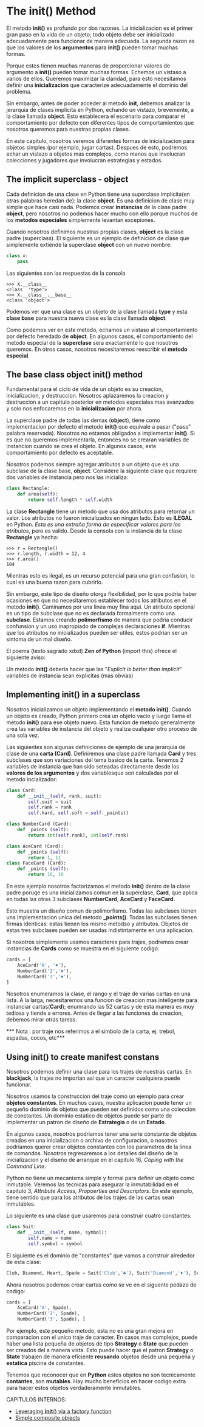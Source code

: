 # The __init__() Method

El metodo **__init__()** es profundo por dos razones. La inicializacion es el primer gran paso en la vida de un objeto; todo objeto debe ser  inicializado adecuadamente para funcionar de manera adecuada. La segunda razon es que los valores de los **argumentos** para **__init__()** pueden tomar muchas formas.

Porque estos tienen muchas maneras de proporcionar valores de argumento a **__init__()** pueden tomar muchas formas. Echemos un vistaso a varios de ellos. Queremos maximizar la claridad, para esto necesitamos definir una **inicializacion** que caracterize adecuadamente el dominio del problema.

Sin embargo, antes de poder acceder al metodo **__init__**, debemos analizar la jerarquia de clases implicita en Python, echando un vistazo, brevemente, a la clase llamada **object**. Esto establecera el escenario para comparar el comportamiento por defecto con diferentes tipos de comportamientos que nosotros queremos para nuestras propias clases.  

En este capitulo, nosotros veremos diferentes formas de inicializacion para objetos simples (por ejemplo, jugar cartas). Despues de esto, podremos echar un vistazo a objetos mas complejos, como manos que involucran colecciones y jugadores que involucran estrategias y estados.

## The implicit superclass - object 

Cada definicion de una clase en Python tiene una superclase implicita(en otras palabras heredan de): la clase **object**. Es una definicion de clase muy simple que hace casi nada. Podemos crear **instancias** de la clase padre **object**, pero nosotros no podemos hacer mucho con ello porque muchos de los **metodos especiales** simplemente levantan excepiones.

Cuando nosotros definimos nuestras propias clases, **object** es la clase padre (superclass). El siguiente es un ejemplo de definicion de clase que simplemente extiende la superclase **object** con un nuevo nombre:
```python
class x:
    pass
```
Las siguientes son las respuestas de la consola
```console
>>> X.__class__
<class  'type'>
>>> X.__class__.__base__
<class 'object'>
```

Podemos ver que una clase es un objeto de la clase llamada **type** y esta **clase base** para nuestra nueva clase es la clase llamada **object**.

Como podemos ver en este metodo, echamos un vistaso al comportamiento por defecto heredado de **object**. En algunos casos, el comportamiento del metodo especial de la **superclase** sera exactamente lo que nosotros queremos. En otros casos, nosotros necesitaremos reescribir el **metodo especial**.

## The base class object __init__() method

Fundamental para el ciclo de vida de un objeto es su creacion, inicializacion, y destruccion. Nosotros aplazaremos la creacion y destruccion a un capitulo posterior en metodos especiales mas avanzados y solo nos enfocaremos en la **inicializacion** por ahora.

La superclase padre de todas las demas (**object**), tiene como implementacion por defecto el metodo **__init__()** que equivale a pasar ("pass" palabra reservada). Nosotros no estamos obligados a implementar **__init__()**. Si es que no queremos implementarla, entonces no se crearan variables de instancion cuando se crea el objeto. En algunos casos, este comportamiento por defecto es aceptable.

Nosotros podemos siempre agregar atributos a un objeto que es una subclase de la clase base, **object**. Considere la siguiente clase que requiere dos variables de instancia pero nos las inicializa:
```python
class Rectangle:
    def area(self):
        return self.length * self.width
```

La clase **Rectangle** tiene un metodo que usa dos atributos para retornar un valor. Los atributos no fueron inicializados en ningun lado. Esto es **ILEGAL** en Python. *Esta es una extraña forma de especificar valores para los atributos*, pero es valido.
Desde la consola con la instancia de la clase **Rectangle** ya hecha:
```console
>>> r = Rectangle()
>>> r.length, r.width = 12, 4
>>> r.area()
104
```
Mientras esto es ilegal, es un recurso potencial para una gran confusion, lo cual es una buena razon para cubrirlo.

Sin embargo, este tipo de diseño otorga flexibilidad, por lo que podria haber ocasiones en que no necesitaremos establecer todos los atributos en el metodo **__init__()**. Caminamos por una linea muy fina aqui. Un atributo opcional es un tipo de subclase que no es declarada formalmente como una **subclase**. Estamos creando **polimorfismo** de manera que podria conducir confunsion y un uso inapropiado de complejas declaraciones **if**. Mientras que los atributos no inicializados pueden ser utiles, estos podrian ser un sintoma de un mal diseño. 

El poema (texto sagrado xdxd) **Zen of Python** (import this) ofrece el siguiente aviso:

Un metodo **__init__()** deberia hacer que las 
"*Explicit is better than implicit*"
variables de instancia sean explicitas (mas obvias)


## Implementing __init__() in a superclass
Nosotros inicializamos un objeto implementando el **metodo __init__()**. Cuando un objeto es creado, Python primero crea un objeto vacio y luego llama el metodo **__init__()** para ese objeto nuevo. Esta funcion de metodo generalmente crea las variables de instancia del objeto y realiza cualquier otro proceso de una sola vez.

Las siguientes son algunas definiciones de ejemplo de una jerarquia de clase de una **carta (Card)**. Definiremos una clase padre llamada **Card** y tres subclases que son variaciones del tema basico de la carta. Tenemos 2 variables de instancia que han sido seteadas directamente desde los **valores de los argumentos** y dos variablesque son calculadas por el metodo incializador:
```python
class Card:
    def __init__(self, rank, suit):
        self.suit = suit 
        self.rank = rank 
        self.hard, self.soft = self._points()

class NumberCard (Card):
    def _points (self):
        return int(self.rank), int(self.rank)

class AceCard (Card):
    def _points (self):
        return 1, 11
class FaceCard (Card):
    def _points (self):
        return 10, 10
```
En este ejemplo nosotros factorizamos el metodo **__init__()** dentro de la clase padre poruqe es una inicializamos comun en la superclase, **Card**, que aplica en todas las otras 3 subclases **NumberCard**, **AceCard** y **FaceCard**.

Esto muestra un diseño comun de polimorfismo. Todas las subclases tienen una implementacion unica del metodo **_points()**. Todas las subclases tienen firmas identicas: estas tienen los mismo metodso y atributos. Objetos de estas tres subclases pueden ser usadas indistintamente en una aplicacion.

Si nosotros simplemente usamos caracteres para trajes, podremos crear instancias de **Cards** como se muestra en el siguiente codigo:
```python
cards = [ 
    AceCard('A', '♠'), 
    NumberCard('2','♠'), 
    NumberCard('3','♠'),
]
```
Nosotros enumeramos la clase, el rango y el traje de varias cartas en una lista. A la larga, necesitaremos una funcion de creacion mas inteligente para instanciar cartas(**Card**); enumrando las 52 cartas y de esta manera es muy tediosa y tiende a errores. Antes de llegar a las funciones de creacion, debemos mirar otras tareas.

*** Nota : por traje nos referimos a el simbolo de la carta, ej. trebol, espadas, cocos, etc***

## Using __init__() to create manifest constans

Nosotros podemos definir una clase para los trajes de nuestras cartas. En **blackjack**, ls trajes no importan asi que un caracter cualquiera puede funcionar.

Nosotros usamos la construccion del traje como un ejemplo para crear **objetos constantes**. En muchos cases, nuestra aplicacion puede tener un pequeño dominio de objetos que pueden ser definidos como una coleccion de constantes. Un dominio estatico de objetos puede ser parte de implementar un patron de diseño de **Estrategia** o de un **Estado**.

En algunos casos, nosotros podriamos tener una serie constante de objetos creados en una inicializacion o archivo de configuracion, o  nosotros podriamos querer crear objetos constantes con los parametros de la linea de comandos. Nosotros regresaremos a los detalles del diseño de la inicializacion y el diseño de arranque en el capitulo 16, *Coping with the Command Line*.

Python no tiene un mecanisma simple y formal para definir un objeto como inmutable. Veremos las tecnicas para asegurar la inmutabilidad en el capitulo 3, *Attribute Access, Propoerties and Descriptors*. En este ejemplo, tiene sentido que para los atributos de los trajes de las cartas sean inmutables.

Lo siguiente es una clase que usaremos para construir cuatro constantes:

```python
class Suit:
    def __init__(self, name, symbol):
        self.name = name
        self.symbol = symbol
```
El siguiente es el dominio de "constantes" que vamos a construir alrededor de esta clase:
```python
Club, Diamond, Heart, Spade = Suit('Club','♣'), Suit('Diamond','♦'), Suit('Heart','♥'), Suit('Spade','♠')
```
Ahora nosotros podemos crear cartas como se ve en el siguente pedazo de codigo:
```python
cards = [
    AceCard('A', Spade), 
    NumberCard('2', Spade), 
    NumberCard('3', Spade), ]
```
Por ejemplo, este pequeño metodo, esta no es una gran mejora en comparacion con el unico traje de caracter. En casos mas complejos, puede haber una lista pequeña de objetos de tipo **Strategy** o **State** que pueden ser creados del a manera vista. Esto puede hacer que el patron **Strategy** o **State** trabajen de manera eficiente **reusando** objetos desde una pequeña y **estatica** piscina de constantes.

Tenemos que reconocer que en **Python** estos objetos no son tecnicamente **contantes**, son **mutables**. Hay mucho beneficios en hacer codigo extra para hacer estos objetos verdaderamente inmutables. 


CAPITULOS INTERNOS: 
- [Leveraging __init__() via a factory function](url)
- [Simple composite objects](url)


